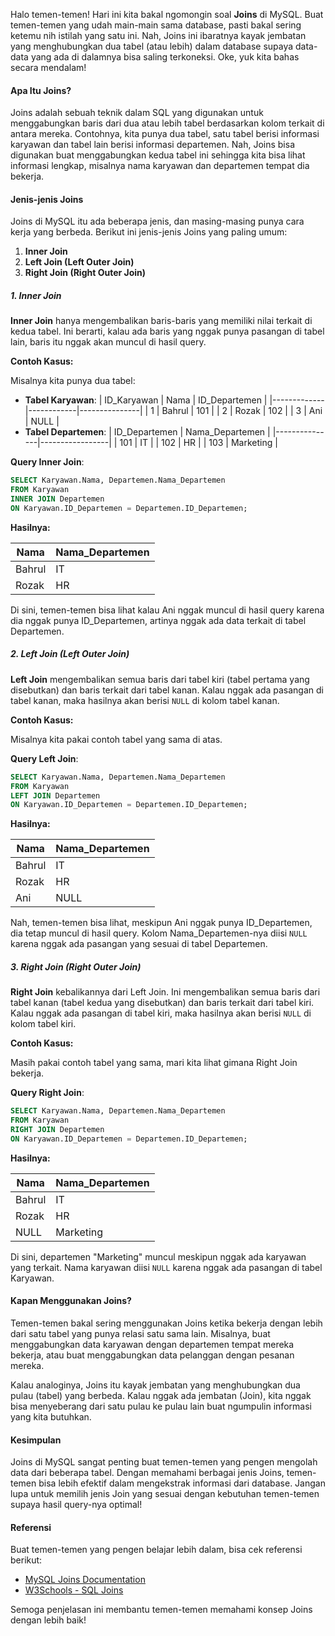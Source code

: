 Halo temen-temen! Hari ini kita bakal ngomongin soal **Joins** di MySQL. Buat temen-temen yang udah main-main sama database, pasti bakal sering ketemu nih istilah yang satu ini. Nah, Joins ini ibaratnya kayak jembatan yang menghubungkan dua tabel (atau lebih) dalam database supaya data-data yang ada di dalamnya bisa saling terkoneksi. Oke, yuk kita bahas secara mendalam!

#### Apa Itu Joins?

Joins adalah sebuah teknik dalam SQL yang digunakan untuk menggabungkan baris dari dua atau lebih tabel berdasarkan kolom terkait di antara mereka. Contohnya, kita punya dua tabel, satu tabel berisi informasi karyawan dan tabel lain berisi informasi departemen. Nah, Joins bisa digunakan buat menggabungkan kedua tabel ini sehingga kita bisa lihat informasi lengkap, misalnya nama karyawan dan departemen tempat dia bekerja.

#### Jenis-jenis Joins

Joins di MySQL itu ada beberapa jenis, dan masing-masing punya cara kerja yang berbeda. Berikut ini jenis-jenis Joins yang paling umum:

1. **Inner Join**
2. **Left Join (Left Outer Join)**
3. **Right Join (Right Outer Join)**

##### 1. Inner Join

**Inner Join** hanya mengembalikan baris-baris yang memiliki nilai terkait di kedua tabel. Ini berarti, kalau ada baris yang nggak punya pasangan di tabel lain, baris itu nggak akan muncul di hasil query.

**Contoh Kasus:**

Misalnya kita punya dua tabel:
- **Tabel Karyawan**:
    | ID_Karyawan | Nama       | ID_Departemen |
    |-------------|------------|---------------|
    | 1           | Bahrul     | 101           |
    | 2           | Rozak      | 102           |
    | 3           | Ani        | NULL          |
- **Tabel Departemen**:
    | ID_Departemen | Nama_Departemen |
    |---------------|-----------------|
    | 101           | IT              |
    | 102           | HR              |
    | 103           | Marketing       |

**Query Inner Join**:

```sql
SELECT Karyawan.Nama, Departemen.Nama_Departemen
FROM Karyawan
INNER JOIN Departemen
ON Karyawan.ID_Departemen = Departemen.ID_Departemen;
```

**Hasilnya:**

| Nama   | Nama_Departemen |
|--------|-----------------|
| Bahrul | IT              |
| Rozak  | HR              |

Di sini, temen-temen bisa lihat kalau Ani nggak muncul di hasil query karena dia nggak punya ID_Departemen, artinya nggak ada data terkait di tabel Departemen.

##### 2. Left Join (Left Outer Join)

**Left Join** mengembalikan semua baris dari tabel kiri (tabel pertama yang disebutkan) dan baris terkait dari tabel kanan. Kalau nggak ada pasangan di tabel kanan, maka hasilnya akan berisi `NULL` di kolom tabel kanan.

**Contoh Kasus:**

Misalnya kita pakai contoh tabel yang sama di atas.

**Query Left Join**:

```sql
SELECT Karyawan.Nama, Departemen.Nama_Departemen
FROM Karyawan
LEFT JOIN Departemen
ON Karyawan.ID_Departemen = Departemen.ID_Departemen;
```

**Hasilnya:**

| Nama   | Nama_Departemen |
|--------|-----------------|
| Bahrul | IT              |
| Rozak  | HR              |
| Ani    | NULL            |

Nah, temen-temen bisa lihat, meskipun Ani nggak punya ID_Departemen, dia tetap muncul di hasil query. Kolom Nama_Departemen-nya diisi `NULL` karena nggak ada pasangan yang sesuai di tabel Departemen.

##### 3. Right Join (Right Outer Join)

**Right Join** kebalikannya dari Left Join. Ini mengembalikan semua baris dari tabel kanan (tabel kedua yang disebutkan) dan baris terkait dari tabel kiri. Kalau nggak ada pasangan di tabel kiri, maka hasilnya akan berisi `NULL` di kolom tabel kiri.

**Contoh Kasus:**

Masih pakai contoh tabel yang sama, mari kita lihat gimana Right Join bekerja.

**Query Right Join**:

```sql
SELECT Karyawan.Nama, Departemen.Nama_Departemen
FROM Karyawan
RIGHT JOIN Departemen
ON Karyawan.ID_Departemen = Departemen.ID_Departemen;
```

**Hasilnya:**

| Nama   | Nama_Departemen |
|--------|-----------------|
| Bahrul | IT              |
| Rozak  | HR              |
| NULL   | Marketing       |

Di sini, departemen "Marketing" muncul meskipun nggak ada karyawan yang terkait. Nama karyawan diisi `NULL` karena nggak ada pasangan di tabel Karyawan.

#### Kapan Menggunakan Joins?

Temen-temen bakal sering menggunakan Joins ketika bekerja dengan lebih dari satu tabel yang punya relasi satu sama lain. Misalnya, buat menggabungkan data karyawan dengan departemen tempat mereka bekerja, atau buat menggabungkan data pelanggan dengan pesanan mereka.

Kalau analoginya, Joins itu kayak jembatan yang menghubungkan dua pulau (tabel) yang berbeda. Kalau nggak ada jembatan (Join), kita nggak bisa menyeberang dari satu pulau ke pulau lain buat ngumpulin informasi yang kita butuhkan.

#### Kesimpulan

Joins di MySQL sangat penting buat temen-temen yang pengen mengolah data dari beberapa tabel. Dengan memahami berbagai jenis Joins, temen-temen bisa lebih efektif dalam mengekstrak informasi dari database. Jangan lupa untuk memilih jenis Join yang sesuai dengan kebutuhan temen-temen supaya hasil query-nya optimal!

#### Referensi

Buat temen-temen yang pengen belajar lebih dalam, bisa cek referensi berikut:
- [MySQL Joins Documentation](https://dev.mysql.com/doc/refman/8.0/en/join.html)
- [W3Schools - SQL Joins](https://www.w3schools.com/sql/sql_join.asp)

Semoga penjelasan ini membantu temen-temen memahami konsep Joins dengan lebih baik!
